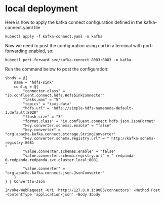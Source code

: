 # local deployment

Here is how to apply the kafka connect configuration defined in the kafka-connect.yaml file

```
kubectl apply -f kafka-connect.yaml -n kafka
```

Now we need to post the configuration using curl in a terminal with port-forwarding enabled, so:

```
kubectl port-forward svc/kafka-connect 8083:8083 -n kafka
```

Run the command below to post the configuration:

```
$body = @{
    name = "hdfs-sink"
    config = @{
        "connector.class" = "io.confluent.connect.hdfs.HdfsSinkConnector"
        "tasks.max" = "5"
        "topics" = "taxi-data"
        "hdfs.url" = "hdfs://simple-hdfs-namenode-default-1.default:8020"
        "flush.size" = "3"
        "format.class" = "io.confluent.connect.hdfs.json.JsonFormat"
        "key.converter.schemas.enable" = "false"
        "key.converter" = "org.apache.kafka.connect.storage.StringConverter"
        "key.converter.schema.registry.url" = " http://kafka-schema-registry:8081
"
        "value.converter.schemas.enable" = "false"
        "value.converter.schema.registry.url" = " redpanda-0.redpanda.redpanda.svc.cluster.local:8081
"
        "value.converter" = "org.apache.kafka.connect.json.JsonConverter"
    }
} | ConvertTo-Json

Invoke-WebRequest -Uri 'http://127.0.0.1:8083/connectors' -Method Post -ContentType 'application/json' -Body $body
```

